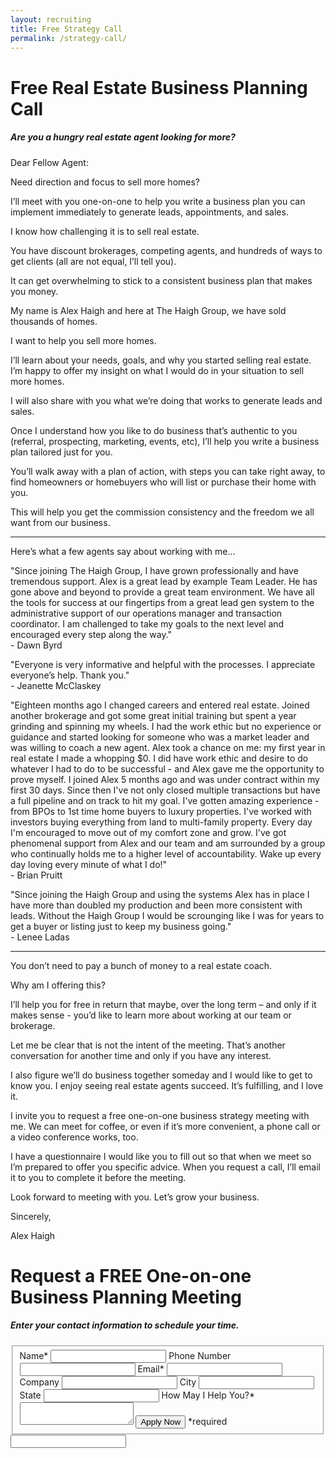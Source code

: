 ```yaml
---
layout: recruiting
title: Free Strategy Call
permalink: /strategy-call/
---
```


<div class="recruiting-page">
<h1 class="join-us">Free Real Estate Business Planning Call</h1>
<h5 class="join-us-subtitle">Are you a hungry real estate agent looking for more?</h5>

<p>Dear Fellow Agent:</p>

<p>Need direction and focus to sell more homes?</p>

<p>I’ll meet with you one-on-one to help you write a business plan you can implement immediately to generate leads, appointments, and sales. </p>

<p>I know how challenging it is to sell real estate.</p>

<p>You have discount brokerages, competing agents, and hundreds of ways to get clients (all are not equal, I’ll tell you).</p>

<p>It can get overwhelming to stick to a consistent business plan that makes you money.</p>

<p>My name is Alex Haigh and here at The Haigh Group, we have sold thousands of homes. </p>

<p>I want to help you sell more homes.</p>

<p>I’ll learn about your needs, goals, and why you started selling real estate. I’m happy to offer my insight on what I would do in your situation to sell more homes.</p>

<p>I will also share with you what we’re doing that works to generate leads and sales. </p>

<p>Once I understand how you like to do business that’s authentic to you (referral, prospecting, marketing, events, etc), I’ll help you write a business plan tailored just for you.</p>

<p>You’ll walk away with a plan of action, with steps you can take right away, to find homeowners or homebuyers who will list or purchase their home with you. </p>

<p>This will help you get the commission consistency and the freedom we all want from our business.</p>


<hr>
<div class="qanda">
<p class="section-title">Here’s what a few agents say about working with me…</p>

<p><span class="quote">"Since joining The Haigh Group, I have grown professionally and have tremendous support.  Alex is a great lead by example Team Leader.  He has gone above and beyond to provide a great team environment.  We have all the tools for success at our fingertips from a great lead gen system to the administrative support of our operations manager and transaction coordinator.  I am challenged to take my goals to the next level and encouraged every step along the way."</span><br>
<span class="author">- Dawn Byrd</span></p>

<p><span class="quote">"Everyone is very informative and helpful with the processes. I appreciate everyone’s help. Thank you."</span><br>
<span class="author">- Jeanette McClaskey</span></p>

<p><span class="quote">"Eighteen months ago I changed careers and entered real estate. Joined another brokerage and got some great initial training but spent a year grinding and spinning my wheels. I had the work ethic but no experience or guidance and started looking for someone who was a market leader and was willing to coach a new agent. Alex took a chance on me: my first year in real estate I made a whopping $0. I did have work ethic and desire to do whatever I had to do to be successful - and Alex gave me the opportunity to prove myself. I joined Alex 5 months ago and was under contract within my first 30 days. Since then I've not only closed multiple transactions but have a full pipeline and on track to hit my goal. I've gotten amazing experience - from BPOs to 1st time home buyers to luxury properties. I've worked with investors buying everything from land to multi-family property. Every day I'm encouraged to move out of my comfort zone and grow. I've got phenomenal support from Alex and our team and am surrounded by a group who continually holds me to a higher level of accountability. Wake up every day loving every minute of what I do!"</span><br>
<span class="author">- Brian Pruitt</span></p>

<p><span class="quote">"Since joining the Haigh Group and using the systems Alex has in place I have more than doubled my production and been more consistent with leads.  Without the Haigh Group I would be scrounging like I was for years to get a buyer or listing just to keep my business going."</span><br>
<span class="author">- Lenee Ladas</span></p>
</div>
<hr>

<p>You don’t need to pay a bunch of money to a real estate coach.</p>

<p>Why am I offering this?</p>

<p>I’ll help you for free in return that maybe, over the long term – and only if it makes sense - you’d like to learn more about working at our team or brokerage.</p>

<p>Let me be clear that is not the intent of the meeting. That’s another conversation for another time and only if you have any interest.</p>

<p>I also figure we’ll do business together someday and I would like to get to know you. I enjoy seeing real estate agents succeed. It’s fulfilling, and I love it.</p>

<p>I invite you to request a free one-on-one business strategy meeting with me. We can meet for coffee, or even if it’s more convenient, a phone call or a video conference works, too.</p>

<p>I have a questionnaire I would like you to fill out so that when we meet so I’m prepared to offer you specific advice. When you request a call, I’ll email it to you to complete it before the meeting.</p>

<p>Look forward to meeting with you. Let’s grow your business.</p>

<p>Sincerely,</p>

<p>Alex Haigh</p>



<h1 class="join-us">Request a FREE One-on-one Business Planning Meeting</h1>
<h5 class="join-us-subtitle">Enter your contact information to schedule your time.</h5>

<form method="post" class="home-value cta-forms" action="https://formspree.io/candice@thehaighgroup.com" onsubmit="return setReturn()">
					<fieldset>
						<label for="name">Name*</label> <input type="text" required="" name="name" />
						<label for="phone">Phone Number </label> <input type="tel" name="phone" />
						 <label for="email">Email*</label> <input type="text" name="email" required="" />
						 <label for="company">Company </label> <input type="text" name="company" />
						<label for="city">City </label> <input type="text" name="city" />
						<label for="state">State </label> <input type="text" name="state" />
						<label for="message">How May I Help You?* </label><textarea name="message" required=""></textarea>
						<input class="submit light-light" type="submit" value="Apply Now" name="submitrecruitingForm" /> <span class="asterisk">*required</span></fieldset>
					<div class="hidden"><input type="hidden" value="candice@thehaighgroup.com" name="_to" /> <input type="hidden" value="Recruiting Contact Request Message From Your Vyral Careers and Training Video Blog" name="_subject" /> <input type="text" name="_gotcha" /></div>
				</form>
</div>
